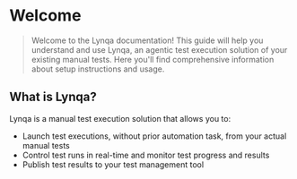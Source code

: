 # Welcome

> Welcome to the Lynqa documentation! This guide will help you understand and use Lynqa, an agentic test execution solution of your existing manual tests. Here you'll find comprehensive information about setup instructions and usage.

## What is Lynqa?

Lynqa is a manual test execution solution that allows you to:
- Launch test executions, without prior automation task, from your actual manual tests
- Control test runs in real-time and monitor test progress and results
- Publish test results to your test management tool

